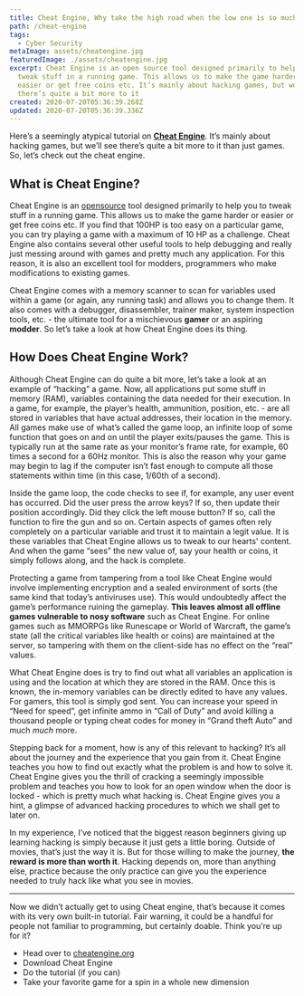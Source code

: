 ```yaml
---
title: Cheat Engine, Why take the high road when the low one is so much more fun?
path: /cheat-engine
tags:
  - Cyber Security
metaImage: assets/cheatengine.jpg
featuredImage: ./assets/cheatengine.jpg
excerpt: Cheat Engine is an open source tool designed primarily to help you to
  tweak stuff in a running game. This allows us to make the game harder or
  easier or get free coins etc. It’s mainly about hacking games, but we’ll see
  there’s quite a bit more to it
created: 2020-07-20T05:36:39.268Z
updated: 2020-07-20T05:36:39.336Z
---
```

Here’s a seemingly atypical tutorial on **[Cheat Engine](http://www.cheatengine.org/)**. It’s mainly about hacking games, but we’ll see there’s quite a bit more to it than just games. So, let’s check out the cheat engine.

## What is Cheat Engine?

Cheat Engine is an [opensource](https://github.com/cheat-engine/cheat-engine) tool designed primarily to help you to tweak stuff in a running game. This allows us to make the game harder or easier or get free coins etc. If you find that 100HP is too easy on a particular game, you can try playing a game with a maximum of 10 HP as a challenge. Cheat Engine also contains several other useful tools to help debugging and really just messing around with games and pretty much any application. For this reason, it is also an excellent tool for modders, programmers who make modifications to existing games.

Cheat Engine comes with a memory scanner to scan for variables used within a game (or again, any running task) and allows you to change them. It also comes with a debugger, disassembler, trainer maker, system inspection tools, etc. - the ultimate tool for a mischievous **gamer** or an aspiring **modder**. So let’s take a look at how Cheat Engine does its thing.



## How Does Cheat Engine Work?

Although Cheat Engine can do quite a bit more, let’s take a look at an example of “hacking” a game. Now, all applications put some stuff in memory (RAM), variables containing the data needed for their execution. In a game, for example, the player’s health, ammunition, position, etc. - are all stored in variables that have actual addresses, their location in the memory. All games make use of what’s called the game loop, an infinite loop of some function that goes on and on until the player exits/pauses the game. This is typically run at the same rate as your monitor’s frame rate, for example, 60 times a second for a 60Hz monitor. This is also the reason why your game may begin to lag if the computer isn’t fast enough to compute all those statements within time (in this case, 1/60th of a second).

Inside the game loop, the code checks to see if, for example, any user event has occurred. Did the user press the arrow keys? If so, then update their position accordingly. Did they click the left mouse button? If so, call the function to fire the gun and so on. Certain aspects of games often rely completely on a particular variable and trust it to maintain a legit value. It is these variables that Cheat Engine allows us to tweak to our hearts' content. And when the game “sees” the new value of, say your health or coins, it simply follows along, and the hack is complete.

Protecting a game from tampering from a tool like Cheat Engine would involve implementing encryption and a sealed environment of sorts (the same kind that today’s antiviruses use). This would undoubtedly affect the game’s performance ruining the gameplay. **This leaves almost all offline games vulnerable to nosy software** such as Cheat Engine. For online games such as MMORPGs like Runescape or World of Warcraft, the game’s state (all the critical variables like health or coins) are maintained at the server, so tampering with them on the client-side has no effect on the “real” values.

What Cheat Engine does is try to find out what all variables an application is using and the location at which they are stored in the RAM. Once this is known, the in-memory variables can be directly edited to have any values. For gamers, this tool is simply god sent. You can increase your speed in “Need for speed”, get infinite ammo in “Call of Duty” and avoid killing a thousand people or typing cheat codes for money in “Grand theft Auto” and much *much* more.

Stepping back for a moment, how is any of this relevant to hacking? It’s all about the journey and the experience that you gain from it. Cheat Engine teaches you how to find out exactly what the problem is and how to solve it. Cheat Engine gives you the thrill of cracking a seemingly impossible problem and teaches you how to look for an open window when the door is locked - which is pretty much what hacking is. Cheat Engine gives you a hint, a glimpse of advanced hacking procedures to which we shall get to later on.

In my experience, I’ve noticed that the biggest reason beginners giving up learning hacking is simply because it just gets a little boring. Outside of movies, that’s just the way it is. But for those willing to make the journey, **the reward is more than worth it**. Hacking depends on, more than anything else, practice because the only practice can give you the experience needed to truly hack like what you see in movies.

- - -

Now we didn’t actually get to using Cheat engine, that’s because it comes with its very own built-in tutorial. Fair warning, it could be a handful for people not familiar to programming, but certainly doable. Think you’re up for it?

* Head over to [cheatengine.org](http://www.cheatengine.org/)
* Download Cheat Engine
* Do the tutorial (if you can)
* Take your favorite game for a spin in a whole new dimension